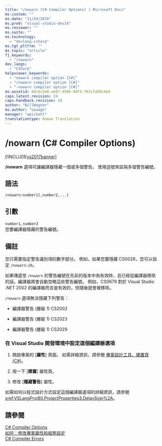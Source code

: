 ```yaml
---
title: "/nowarn (C# Compiler Options) | Microsoft Docs"
ms.custom: ""
ms.date: "11/24/2016"
ms.prod: "visual-studio-dev14"
ms.reviewer: ""
ms.suite: ""
ms.technology: 
  - "devlang-csharp"
ms.tgt_pltfrm: ""
ms.topic: "article"
f1_keywords: 
  - "/nowarn"
dev_langs: 
  - "CSharp"
helpviewer_keywords: 
  - "nowarn compiler option [C#]"
  - "/nowarn compiler option [C#]"
  - "-nowarn compiler option [C#]"
ms.assetid: 6dcbc5e8-ae67-4566-9df3-f63cfdd9c4e4
caps.latest.revision: 24
caps.handback.revision: 24
author: "BillWagner"
ms.author: "wiwagn"
manager: "wpickett"
translationtype: Human Translation
---
```

# /nowarn (C# Compiler Options)
[!INCLUDE[vs2017banner](../../../csharp/includes/vs2017banner.md)]

**\/nowarn** 選項可讓編譯器隱藏一個或多個警告。  使用逗號來區隔多個警告編號。  
  
## 語法  
  
```  
/nowarn:number1[,number2,...]  
```  
  
## 引數  
 `number1`, `number2`  
 您要編譯器隱藏的警告編號。  
  
## 備註  
 您只需要指定警告識別項的數字部分。  例如，如果您要隱藏 CS0028，您可以指定 `/nowarn:28`。  
  
 如果傳遞至 `/nowarn` 的警告編號在先前的版本中為有效時，且已經從編譯器移除的話，編譯器將會自動忽略這些警告編號。  例如，CS0679 對於 Visual Studio .NET 2002 的編譯器而言是有效的，但隨後就會被移除。  
  
 `/nowarn` 選項無法隱藏下列警告：  
  
-   編譯器警告 \(層級 1\) CS2002  
  
-   編譯器警告 \(層級 1\) CS2023  
  
-   編譯器警告 \(層級 1\) CS2029  
  
### 在 Visual Studio 開發環境中設定這個編譯器選項  
  
1.  開啟專案的 \[**屬性**\] 頁面。  如需詳細資訊，請參閱 [專案設計工具、建置頁 \(C\#\)](/visual-studio/ide/reference/build-page-project-designer-csharp)。  
  
2.  按一下 \[**建置**\] 屬性頁。  
  
3.  修改 \[**隱藏警告**\] 屬性。  
  
 如需如何以程式設計方式設定這個編譯器選項的詳細資訊，請參閱 <xref:VSLangProj80.ProjectProperties3.DelaySign%2A>。  
  
## 請參閱  
 [C\# Compiler Options](../../../csharp/language-reference/compiler-options/index.md)   
 [如何：修改專案屬性和組態設定](http://msdn.microsoft.com/zh-tw/e7184bc5-2f2b-4b4f-aa9a-3ecfcbc48b67)   
 [C\# Compiler Errors](../../../csharp/language-reference/compiler-messages/index.md)
